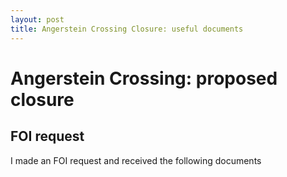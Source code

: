 ```yaml
---
layout: post
title: Angerstein Crossing Closure: useful documents
---
```


# Angerstein Crossing: proposed closure

## FOI request

I made an FOI request and received the following documents
